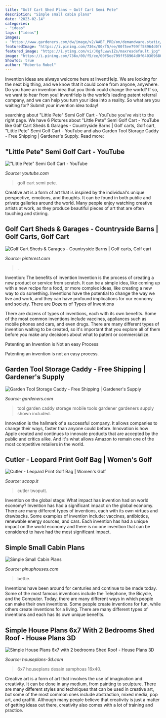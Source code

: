 ```yaml
---
title: "Golf Cart Shed Plans ~ Golf Cart Semi Pete"
description: "Simple small cabin plans"
date: "2023-02-14"
categories:
- "ideas"
tags: ["ideas"]
images:
- "https://www.gardeners.com/dw/image/v2/AABF_PRD/on/demandware.static/-/Sites-GSC_Products/default/dw20117d05/Products/8595218_7409_mobile-garden-tool-storage-caddy.jpg?sw=840&amp;sh=1120&amp;sm=fit"
featuredImage: "https://i.pinimg.com/736x/00/f5/ee/00f5ee799ff58964d0f640309680b4f5.jpg"
featured_image: "https://i.ytimg.com/vi/JXgfLwwvIZs/maxresdefault.jpg"
image: "https://i.pinimg.com/736x/00/f5/ee/00f5ee799ff58964d0f640309680b4f5.jpg"
ShowToc: true
author: "Roberta Robel"
---
```



Invention ideas are always welcome here at InventHelp. We are looking for the next big thing, and we know that it could come from anyone, anywhere. Do you have an invention idea that you think could change the world? If so, we want to hear from you! InventHelp is the world's leading patent referral company, and we can help you turn your idea into a reality. So what are you waiting for? Submit your invention idea today!

	

		
searching about &quot;Little Pete&quot; Semi Golf Cart - YouTube you've visit to the right page. We have 6 Pictures about &quot;Little Pete&quot; Semi Golf Cart - YouTube like Golf Cart Sheds &amp; Garages - Countryside Barns | Golf carts, Golf cart, &quot;Little Pete&quot; Semi Golf Cart - YouTube and also Garden Tool Storage Caddy - Free Shipping | Gardener&#039;s Supply. Read more:
		
    
## &quot;Little Pete&quot; Semi Golf Cart - YouTube

<img loading=lazy src="https://i.ytimg.com/vi/JXgfLwwvIZs/maxresdefault.jpg" onerror="this.onerror=null;this.src='https://tse3.mm.bing.net/th?id=OIP.k-CZ-PZP9B2PaSAKMvEFHwHaEK&amp;pid=15.1';" alt="&quot;Little Pete&quot; Semi Golf Cart - YouTube">

_Source: youtube.com_

>golf cart semi pete. 

	

Creative art is a form of art that is inspired by the individual's unique perspective, emotions, and thoughts. It can be found in both public and private galleries around the world. Many people enjoy watching creative artists at work, as they produce beautiful pieces of art that are often touching and stirring.

    
## Golf Cart Sheds &amp; Garages - Countryside Barns | Golf Carts, Golf Cart

<img loading=lazy src="https://i.pinimg.com/736x/00/f5/ee/00f5ee799ff58964d0f640309680b4f5.jpg" onerror="this.onerror=null;this.src='https://tse3.mm.bing.net/th?id=OIP.Aoqq5KKHdvFyF7NvQT0_QwHaNJ&amp;pid=15.1';" alt="Golf Cart Sheds &amp; Garages - Countryside Barns | Golf carts, Golf cart">

_Source: pinterest.com_

>. 

	

Invention: The benefits of invention
Invention is the process of creating a new product or service from scratch. It can be a simple idea, like coming up with a new recipe for a food, or more complex ideas, like creating a new way to do something. Inventions have the potential to change the way we live and work, and they can have profound implications for our economy and society.
There are Dozens of Types of Inventions

There are dozens of types of inventions, each with its own benefits. Some of the most common inventions include vaccines, appliances such as mobile phones and cars, and even drugs. There are many different types of invention waiting to be created, so it's important that you explore all of them before you make any decisions about what to patent or commercialize.

Patenting an Invention is Not an easy Process

Patenting an invention is not an easy process.

    
## Garden Tool Storage Caddy - Free Shipping | Gardener&#039;s Supply

<img loading=lazy src="https://www.gardeners.com/dw/image/v2/AABF_PRD/on/demandware.static/-/Sites-GSC_Products/default/dw20117d05/Products/8595218_7409_mobile-garden-tool-storage-caddy.jpg?sw=840&amp;sh=1120&amp;sm=fit" onerror="this.onerror=null;this.src='https://tse2.mm.bing.net/th?id=OIP.n03XRplxCfSU9TUvMjbfHwHaLG&amp;pid=15.1';" alt="Garden Tool Storage Caddy - Free Shipping | Gardener&#039;s Supply">

_Source: gardeners.com_

>tool garden caddy storage mobile tools gardener gardeners supply shown included. 

	

Innovation is the hallmark of a successful company. It allows companies to change their ways, faster than anyone could before. Innovation is how Apple created and continues to innovate products that are accepted by the public and critics alike. And it's what allows Amazon to remain one of the most competitive retailers in the world.

    
## Cutler - Leopard Print Golf Bag | Women&#039;s Golf

<img loading=lazy src="https://img.scoop.it/etJavjVYVhkkZnFyJnbtV4XXXL4j3HpexhjNOf_P3YmryPKwJ94QGRtDb3Sbc6KY" onerror="this.onerror=null;this.src='https://tse2.mm.bing.net/th?id=OIP.ZTAEWUQldDu-ORw_9bWTqAAAAA&amp;pid=15.1';" alt="Cutler - Leopard Print Golf Bag | Women&#039;s Golf">

_Source: scoop.it_

>cutler twoputt. 

	

Invention on the global stage: What impact has invention had on world economy?
Invention has had a significant impact on the global economy. There are many different types of inventions, each with its own virtues and drawbacks. Some examples of invention include: vaccines, antibiotics, renewable energy sources, and cars. Each invention has had a unique impact on the world economy and there is no one invention that can be considered to have had the most significant impact.

    
## Simple Small Cabin Plans

<img loading=lazy src="https://www.pinuphouses.com/wp-content/uploads/a-frame-cabin-plans.jpg" onerror="this.onerror=null;this.src='https://tse3.mm.bing.net/th?id=OIP.4c0WiGIWfUBs4vHtfYxBmgHaEK&amp;pid=15.1';" alt="Simple Small Cabin Plans">

_Source: pinuphouses.com_

>bettie. 

	

Inventions have been around for centuries and continue to be made today. Some of the most famous inventions include the Telephone, the Bicycle, and the Computer. Today, there are many different ways in which people can make their own inventions. Some people create inventions for fun, while others create inventions for a living. There are many different types of inventions and each has its own unique benefits.

    
## Simple House Plans 6x7 With 2 Bedrooms Shed Roof - House Plans 3D

<img loading=lazy src="https://houseplans-3d.com/wp-content/uploads/2019/12/Simple-House-Plans-6x7-with-2-bedrooms-Shed-Roof-v6-scaled.jpg" onerror="this.onerror=null;this.src='https://tse1.mm.bing.net/th?id=OIP.2_WvDqSmFXMRSVeDSuKuFAHaMN&amp;pid=15.1';" alt="Simple House Plans 6x7 with 2 bedrooms Shed Roof - House Plans 3D">

_Source: houseplans-3d.com_

>6x7 houseplans desain samphoas 16x40. 

	

Creative art is a form of art that involves the use of imagination and creativity. It can be done in any medium, from painting to sculpture. There are many different styles and techniques that can be used in creative art, but some of the most common ones include abstraction, mixed media, pop art, and graffiti. Although many people believe that creativity is just a matter of getting ideas out there, creativity also comes with a lot of training and practice.

